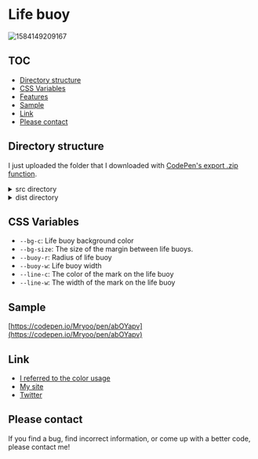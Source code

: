 # Life buoy
![1584149209167](https://user-images.githubusercontent.com/42329240/76672215-56b3f200-65de-11ea-8bab-7c804b75e024.jpg)

## TOC
 - [Directory structure](#Directory-structure)
 - [CSS Variables](#CSSvariables)
 - [Features](#Features)
 - [Sample](#Sample)
 - [Link](#Link)
 - [Please contact](#Please-contact)

## Directory structure
I just uploaded the folder that I downloaded with [CodePen's export .zip function](https://blog.codepen.io/documentation/features/exporting-pens/#export-zip-1).
<details>
 <summary>src directory</summary>
 The content of the html file contains only the code described in the CodePen HTML panel. The same applies to css file and js file. So, for example, the html file does not contain a <code>head</code> tag or <code>link</code> tags.
</details>
<details>
 <summary>dist directory</summary>
 Download the entire contents of the dist directory, open <code>index.html</code> in a browser and you should see my snippet (hard to explain).
</details>

## CSS Variables
 - `--bg-c`: Life buoy background color
 - `--bg-size`: The size of the margin between life buoys.
 - `--buoy-r`: Radius of life buoy
 - `--buoy-w`: Life buoy width
 - `--line-c`: The color of the mark on the life buoy
 - `--line-w`: The width of the mark on the life buoy

## Sample
[https://codepen.io/Mryoo/pen/abOYapv](https://codepen.io/Mryoo/pen/abOYapv)

## Link
 - [I referred to the color usage](https://codepen.io/lunamatic/pen/MBaXwB)
 - [My site](https://ryo.dev/)
 - [Twitter](https://twitter.com/ryoo20190328)

## Please contact
If you find a bug, find incorrect information, or come up with a better code, please contact me!
